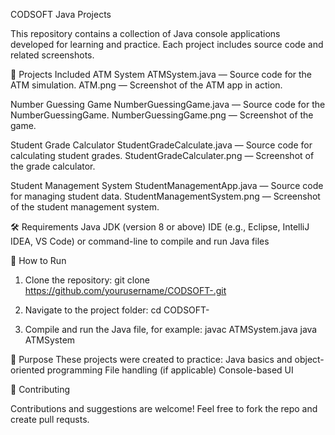 CODSOFT Java Projects

This repository contains a collection of Java console applications developed for learning and practice.
Each project includes source code and related screenshots.

📂 Projects Included
ATM System
ATMSystem.java — Source code for the ATM simulation.
ATM.png — Screenshot of the ATM app in action.

Number Guessing Game
NumberGuessingGame.java — Source code for the NumberGuessingGame.
NumberGuessingGame.png — Screenshot of the game.

Student Grade Calculator
StudentGradeCalculate.java — Source code for calculating student grades.
StudentGradeCalculater.png — Screenshot of the grade calculator.

Student Management System
StudentManagementApp.java — Source code for managing student data.
StudentManagementSystem.png — Screenshot of the student management system.

🛠 Requirements
Java JDK (version 8 or above)
IDE (e.g., Eclipse, IntelliJ IDEA, VS Code) or command-line to compile and run Java files

🚀 How to Run
1. Clone the repository:
git clone https://github.com/yourusername/CODSOFT-.git

2. Navigate to the project folder:
cd CODSOFT-

3. Compile and run the Java file, for example:
javac ATMSystem.java
java ATMSystem

📌 Purpose
These projects were created to practice:
Java basics and object-oriented programming
File handling (if applicable)
Console-based UI

🤝 Contributing

Contributions and suggestions are welcome! Feel free to fork the repo and create pull requsts.
